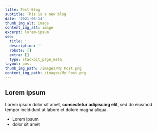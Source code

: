 ```yaml
---
title: Test-Blog
subtitle: This is a new blog
date: '2021-06-14'
thumb_img_alt: image
content_img_alt: image
excerpt: lorem-ipsum
seo:
  title: ''
  description: ''
  robots: []
  extra: []
  type: stackbit_page_meta
layout: post
thumb_img_path: /images/My Post.png
content_img_path: /images/My Post.png
---
```

## Lorem ipsum

Lorem ipsum dolor sit amet, **consectetur adipiscing elit**, sed do eiusmod tempor incididunt ut labore et dolore magna aliqua.

- Lorem ipsum
- dolor sit amet